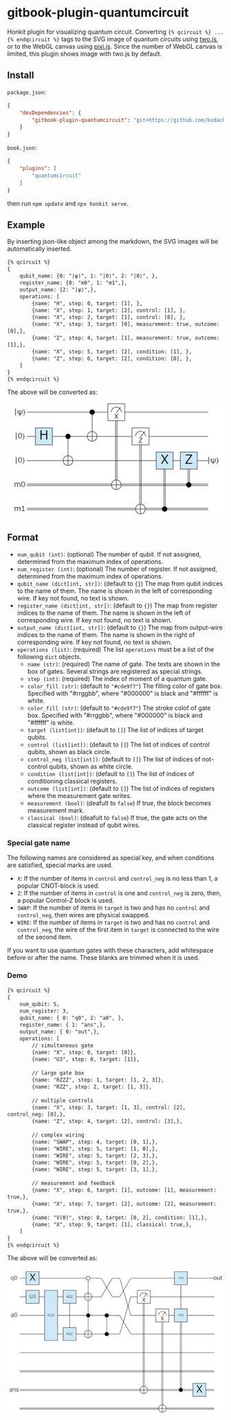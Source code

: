 # gitbook-plugin-quantumcircuit
Honkit plugin for visualizing quantum circuit.
Converting `{% qcircuit %} ... {% endqcircuit %}` tags to the SVG image of quantum circuits using [two.js](https://two.js.org/), or to the WebGL canvas using [pixi.js](https://pixijs.com/). Since the number of WebGL canvas is limited, this plugin shows image with two.js by default.

## Install

`package.json`:

```json
{
    "devDependencies": {
        "gitbook-plugin-quantumcircuit": "git+https://github.com/kodack64/gitbook-plugin-quantumcircuit",
    }
}
```

`book.json`:

```json
{
	"plugins": [
		"quantumcircuit"
	]
}
```

then run `npm update` and `npx honkit serve`.

## Example

By inserting json-like object among the markdown, the SVG images will be automatically inserted.

```
{% qcircuit %}
{
    qubit_name: {0: "|ψ⟩", 1: "|0⟩", 2: "|0⟩", },
    register_name: {0: "m0", 1: "m1",},
    output_name: {2: "|ψ⟩",},
    operations: [
        {name: "H", step: 0, target: [1], }, 
        {name: "X", step: 1, target: [2], control: [1], }, 
        {name: "X", step: 2, target: [1], control: [0], }, 
        {name: "X", step: 3, target: [0], measurement: true, outcome: [0],}, 
        {name: "Z", step: 4, target: [1], measurement: true, outcome: [1],}, 
        {name: "X", step: 5, target: [2], condition: [1], }, 
        {name: "Z", step: 6, target: [2], condition: [0], }, 
    ]
}
{% endqcircuit %}
```

The above will be converted as:

<img src="./example/bell.png"/>


## Format

- `num_qubit (int)`: (optional) The number of qubit. If not assigned, determined from the maximum index of operations.
- `num_register (int)`: (optional) The number of register. If not assigned, determined from the maximum index of operations.
- `qubit_name (dict[int, str])`: (default to `{}`) The map from qubit indices to the name of them. The name is shown in the left of corresponding wire. If key not found, no text is shown.
- `register_name (dict[int, str])`: (default to `{}`) The map from register indices to the name of them. The name is shown in the left of corresponding wire. If key not found, no text is shown.
- `output_name (dict[int, str])`: (default to `{}`) The map from output-wire indices to the name of them. The name is shown in the right of corresponding wire. If key not found, no text is shown.
- `operations (list)`: (required) The list `operations` must be a list of the following `dict` objects.
  - `name (str)`: (required) The name of gate. The texts are shown in the box of gates. Several strings are registered as special strings.
  - `step (int)`: (required) The index of moment of a quantum gate.
  - `color_fill (str)`: (default to `"#cde9f7"`)  The filling color of gate box. Specified with "#rrggbb", where "#000000" is black and "#ffffff" is white.
  - `color_fill (str)`: (default to `"#cde9f7"`)  The stroke colof of gate box. Specified with "#rrggbb", where "#000000" is black and "#ffffff" is white.
  - `target (list[int])`: (default to `[]`) The list of indices of target qubits.
  - `control (list[int])`: (default to `[]`) The list of indices of control qubits, shown as black circle.
  - `control_neg (list[int])`: (default to `[]`) The list of indices of not-control qubits, shown as white circle.
  - `condition (list[int])`: (default to `[]`) The list of indices of conditioning classical registers.
  - `outcome (list[int])`: (default to `[]`) The list of indices of registers where the measurement gate writes.
  - `measurement (bool)`: (deafult to `false`) If true, the block becomes measurement mark.
  - `classical (bool)`: (deafult to `false`) If true, the gate acts on the classical register instead of qubit wires.

### Special gate name

The following names are considered as special key, and when conditions are satisfied, special marks are used.

- `X`: If the number of items in `control` and `control_neg` is no less than 1, a popular CNOT-block is used.
- `Z`: If the number of items in `control` is one and `control_neg` is zero, then, a popular Control-Z block is used.
- `SWAP`: If the number of items in `target` is two and has no `control` and `control_neg`, then wires are physical swapped.
- `WIRE`: If the number of items in `target` is two and has no `control` and `control_neg`, the wire of the first item in `target` is connected to the wire of the second item. 

If you want to use quantum gates with these characters, add whitespace before or after the name. These blanks are trimmed when it is used.

### Demo

```
{% qcircuit %}
{
    num_qubit: 5,
    num_register: 3,
    qubit_name: { 0: "q0", 2: "a0", },
    register_name: { 1: "ans",},
    output_name: { 0: "out",},
    operations: [
        // simultaneous gate
        {name: "X", step: 0, target: [0]}, 
        {name: "U3", step: 0, target: [1]}, 

        // large gate box
        {name: "RZZZ", step: 1, target: [1, 2, 3]}, 
        {name: "RZZ", step: 2, target: [1, 3]}, 

        // multiple controls
        {name: "X", step: 3, target: [1, 3], control: [2], control_neg: [0],}, 
        {name: "Z", step: 4, target: [2], control: [3],}, 

        // complex wiring
        {name: "SWAP", step: 4, target: [0, 1],}, 
        {name: "WIRE", step: 5, target: [1, 0],}, 
        {name: "WIRE", step: 5, target: [2, 3],}, 
        {name: "WIRE", step: 5, target: [0, 2],}, 
        {name: "WIRE", step: 5, target: [3, 1],}, 

        // measurement and feedback
        {name: "X", step: 6, target: [1], outcome: [1], measurement: true,}, 
        {name: "X", step: 7, target: [2], outcome: [2], measurement: true,}, 
        {name: "V(Θ)", step: 8, target: [0, 2], condition: [1],}, 
        {name: "X", step: 9, target: [1], classical: true,}, 
    ]
}
{% endqcircuit %}
```

The above will be converted as:

<img src="./example/random.png"/>
